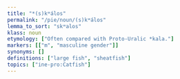 ```yaml
---
title: "*(s)kʷálos"
permalink: "/pie/noun/(s)kʷálos"
lemma_to_sort: "skʷalos"
klass: noun
etymology: ["Often compared with Proto-Uralic *kala."]
markers: [["m", "masculine gender"]]
synonyms: []
definitions: ["large fish", "sheatfish"]
topics: ["ine-pro:Catfish"]
---
```

